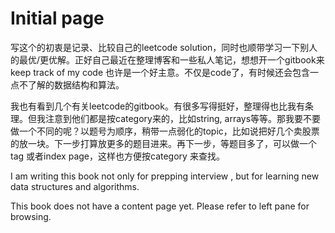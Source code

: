 # Initial page

写这个的初衷是记录、比较自己的leetcode solution，同时也顺带学习一下别人的最优/更优解。正好自己最近在整理博客和一些私人笔记，想想开一个gitbook来keep track of my code 也许是一个好主意。不仅是code了，有时候还会包含一点不了解的数据结构和算法。

我也有看到几个有关leetcode的gitbook。有很多写得挺好，整理得也比我有条理。但我注意到他们都是按category来的，比如string, arrays等等。那我要不要做一个不同的呢？以题号为顺序，稍带一点弱化的topic，比如说把好几个卖股票的放一块。下一步打算放更多的题目进来。再下一步，等题目多了，可以做一个tag 或者index page，这样也方便按category 来查找。

I am writing this book not only for prepping interview , but for learning new data structures and algorithms.

This book does not have a content page yet. Please refer to left pane for browsing.

